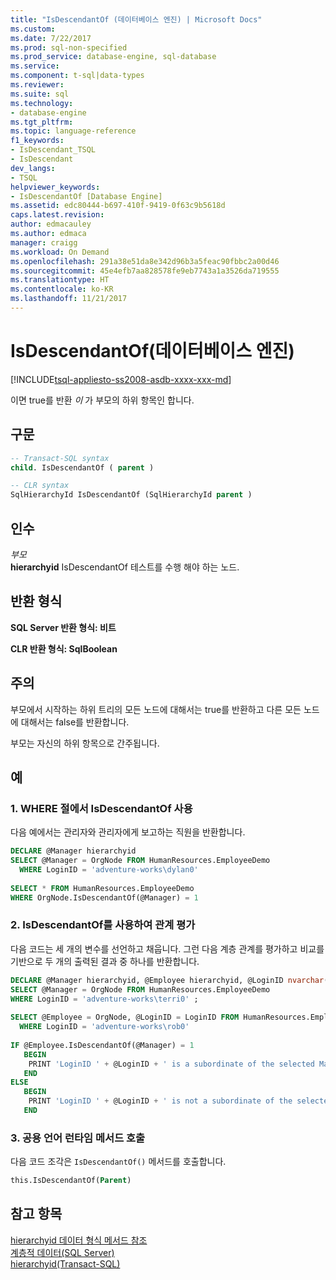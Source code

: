 ```yaml
---
title: "IsDescendantOf (데이터베이스 엔진) | Microsoft Docs"
ms.custom: 
ms.date: 7/22/2017
ms.prod: sql-non-specified
ms.prod_service: database-engine, sql-database
ms.service: 
ms.component: t-sql|data-types
ms.reviewer: 
ms.suite: sql
ms.technology:
- database-engine
ms.tgt_pltfrm: 
ms.topic: language-reference
f1_keywords:
- IsDescendant_TSQL
- IsDescendant
dev_langs:
- TSQL
helpviewer_keywords:
- IsDescendantOf [Database Engine]
ms.assetid: edc80444-b697-410f-9419-0f63c9b5618d
caps.latest.revision: 
author: edmacauley
ms.author: edmaca
manager: craigg
ms.workload: On Demand
ms.openlocfilehash: 291a38e51da8e342d96b3a5feac90fbbc2a00d46
ms.sourcegitcommit: 45e4efb7aa828578fe9eb7743a1a3526da719555
ms.translationtype: HT
ms.contentlocale: ko-KR
ms.lasthandoff: 11/21/2017
---
```

# <a name="isdescendantof-database-engine"></a>IsDescendantOf(데이터베이스 엔진)
[!INCLUDE[tsql-appliesto-ss2008-asdb-xxxx-xxx-md](../../includes/tsql-appliesto-ss2008-asdb-xxxx-xxx-md.md)]

이면 true를 반환 *이* 가 부모의 하위 항목인 합니다.
  
## <a name="syntax"></a>구문  
  
```sql
-- Transact-SQL syntax  
child. IsDescendantOf ( parent )  
```  
  
```sql
-- CLR syntax  
SqlHierarchyId IsDescendantOf (SqlHierarchyId parent )  
```  
  
## <a name="arguments"></a>인수  
*부모*  
**hierarchyid** IsDescendantOf 테스트를 수행 해야 하는 노드.
  
## <a name="return-types"></a>반환 형식  
**SQL Server 반환 형식: 비트**
  
**CLR 반환 형식: SqlBoolean**
  
## <a name="remarks"></a>주의  
부모에서 시작하는 하위 트리의 모든 노드에 대해서는 true를 반환하고 다른 모든 노드에 대해서는 false를 반환합니다.
  
부모는 자신의 하위 항목으로 간주됩니다.
  
## <a name="examples"></a>예  
  
### <a name="a-using-isdescendantof-in-a-where-clause"></a>1. WHERE 절에서 IsDescendantOf 사용  
다음 예에서는 관리자와 관리자에게 보고하는 직원을 반환합니다.
  
```sql
DECLARE @Manager hierarchyid  
SELECT @Manager = OrgNode FROM HumanResources.EmployeeDemo  
  WHERE LoginID = 'adventure-works\dylan0'  
  
SELECT * FROM HumanResources.EmployeeDemo  
WHERE OrgNode.IsDescendantOf(@Manager) = 1  
```  
  
### <a name="b-using-isdescendantof-to-evaluate-a-relationship"></a>2. IsDescendantOf를 사용하여 관계 평가  
다음 코드는 세 개의 변수를 선언하고 채웁니다. 그런 다음 계층 관계를 평가하고 비교를 기반으로 두 개의 출력된 결과 중 하나를 반환합니다.
  
```sql
DECLARE @Manager hierarchyid, @Employee hierarchyid, @LoginID nvarchar(256)  
SELECT @Manager = OrgNode FROM HumanResources.EmployeeDemo  
WHERE LoginID = 'adventure-works\terri0' ;  
  
SELECT @Employee = OrgNode, @LoginID = LoginID FROM HumanResources.EmployeeDemo  
  WHERE LoginID = 'adventure-works\rob0'  
  
IF @Employee.IsDescendantOf(@Manager) = 1  
   BEGIN  
    PRINT 'LoginID ' + @LoginID + ' is a subordinate of the selected Manager.'  
   END  
ELSE  
   BEGIN  
    PRINT 'LoginID ' + @LoginID + ' is not a subordinate of the selected Manager.' ;  
   END  
```  
  
### <a name="c-calling-a-common-language-runtime-method"></a>3. 공용 언어 런타임 메서드 호출  
다음 코드 조각은 `IsDescendantOf()` 메서드를 호출합니다.
  
```sql
this.IsDescendantOf(Parent)  
```  
  
## <a name="see-also"></a>참고 항목
[hierarchyid 데이터 형식 메서드 참조](http://msdn.microsoft.com/library/01a050f5-7580-4d5f-807c-7f11423cbb06)  
[계층적 데이터&#40;SQL Server&#41;](../../relational-databases/hierarchical-data-sql-server.md)  
[hierarchyid&#40;Transact-SQL&#41;](../../t-sql/data-types/hierarchyid-data-type-method-reference.md)
  
  
